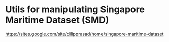 # Utils for manipulating Singapore Maritime Dataset (SMD)

https://sites.google.com/site/dilipprasad/home/singapore-maritime-dataset

